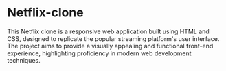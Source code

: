 # Netflix-clone
This Netflix clone is a responsive web application built using HTML and CSS, designed to replicate the popular streaming platform's user interface. The project aims to provide a visually appealing and functional front-end experience, highlighting proficiency in modern web development techniques.
